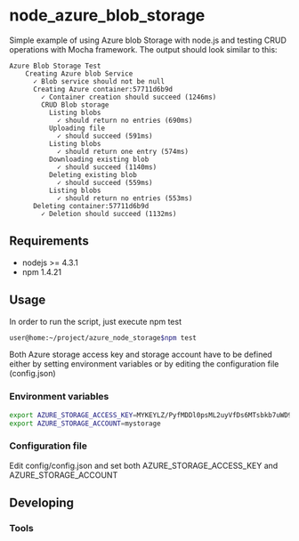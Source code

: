# node_azure_blob_storage

Simple example of using Azure blob Storage with node.js and testing CRUD operations with Mocha framework.
The output should look similar to this:

```
Azure Blob Storage Test
    Creating Azure blob Service 
      ✓ Blob service should not be null
      Creating Azure container:57711d6b9d
        ✓ Container creation should succeed (1246ms)
        CRUD Blob storage
          Listing blobs
            ✓ should return no entries (690ms)
          Uploading file
            ✓ should succeed (591ms)
          Listing blobs
            ✓ should return one entry (574ms)
          Downloading existing blob
            ✓ should succeed (1140ms)
          Deleting existing blob
            ✓ should succeed (559ms)
          Listing blobs
            ✓ should return no entries (553ms)
      Deleting container:57711d6b9d
        ✓ Deletion should succeed (1132ms)

```

## Requirements

- nodejs >= 4.3.1
- npm 1.4.21

## Usage

In order to run the script, just execute npm test 

```bash
user@home:~/project/azure_node_storage$npm test
```

Both Azure storage access key and storage account have to be defined either by setting environment variables or by editing the configuration file (config.json)

### Environment variables

```bash
export AZURE_STORAGE_ACCESS_KEY=MYKEYLZ/PyfMDDl0psML2uyVfDs6MTsbkb7uWD9HKFiZfJ1pi2nCT0YQQZ94SMBTmbk09kl78MoTvDez6QO4A==
export AZURE_STORAGE_ACCOUNT=mystorage
```


### Configuration file

Edit config/config.json and set both AZURE_STORAGE_ACCESS_KEY and AZURE_STORAGE_ACCOUNT



## Developing



### Tools

